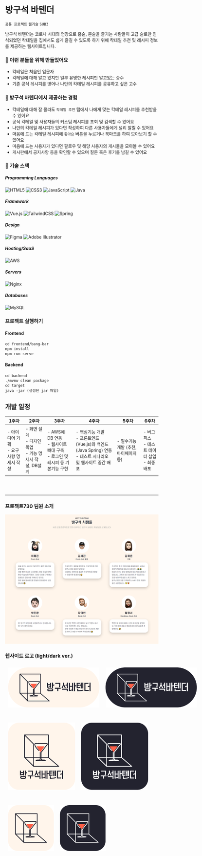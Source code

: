 # 방구석 바텐더
`공통 프로젝트` `웹기술` `SUB3`

방구석 바텐더는 코로나 시대의 연장으로 홈술, 혼술을 즐기는 사람들이 고급 술로만 인식되었던 칵테일을 집에서도 쉽게 즐길 수 있도록 하기 위해 칵테일 추천 및 레시피 정보를 제공하는 웹사이트입니다.

### 👀 이런 분들을 위해 만들었어요

- 칵테일은 처음인 입문자
- 칵테일에 대해 알고 있지만 일부 유명한 레시피만 알고있는 중수
- 기존 공식 레시피를 벗어나 나만의 칵테일 레시피를 공유하고 싶은 고수

### 📣 방구석 바텐더에서 제공하는 경험

- 칵테일에 대해 잘 몰라도 `칵테일 추천` 탭에서 나에게 맞는 칵테일 레시피를 추천받을 수 있어요
- 공식 칵테일 및 사용자들의 커스텀 레시피를 조회 및 검색할 수 있어요
- 나만의 칵테일 레시피가 있다면 작성하여 다른 사용자들에게 널리 알릴 수 있어요
- 마음에 드는 칵테일 레시피에 `좋아요` 버튼을 누르거나 북마크를 하여 모아보기 할 수 있어요
- 마음에 드는 사용자가 있다면 팔로우 및 해당 사용자의 게시물을 모아볼 수 있어요
- 게시판에서 공지사항 등을 확인할 수 있으며 질문 혹은 후기를 남길 수 있어요

### 🚀 기술 스택

##### Programming Languages
<img alt="HTML5" src="https://img.shields.io/badge/html5%20-%23E34F26.svg?&style=for-the-badge&logo=html5&logoColor=white"/> <img alt="CSS3" src="https://img.shields.io/badge/css3%20-%231572B6.svg?&style=for-the-badge&logo=css3&logoColor=white"/> <img alt="JavaScript" src="https://img.shields.io/badge/javascript%20-%23323330.svg?&style=for-the-badge&logo=javascript&logoColor=%23F7DF1E"/> <img alt="Java" src="https://img.shields.io/badge/java-%23ED8B00.svg?&style=for-the-badge&logo=java&logoColor=white"/>

##### Framework
<img alt="Vue.js" src="https://img.shields.io/badge/vuejs%20-%2335495e.svg?&style=for-the-badge&logo=vue.js&logoColor=%234FC08D"/> <img alt="TailwindCSS" src="https://img.shields.io/badge/tailwindcss%20-%2338B2AC.svg?&style=for-the-badge&logo=tailwind-css&logoColor=white"/> <img alt="Spring" src="https://img.shields.io/badge/spring%20-%236DB33F.svg?&style=for-the-badge&logo=spring&logoColor=white"/>

##### Design
<img alt="Figma" src="https://img.shields.io/badge/figma%20-%23F24E1E.svg?&style=for-the-badge&logo=figma&logoColor=white"/> <img alt="Adobe Illustrator" src="https://img.shields.io/badge/adobe%20illustrator%20-%23FF9A00.svg?&style=for-the-badge&logo=adobe%20illustrator&logoColor=white"/>

##### Hosting/SaaS
<img alt="AWS" src="https://img.shields.io/badge/AWS%20-%23FF9900.svg?&style=for-the-badge&logo=amazon-aws&logoColor=white"/>

##### Servers
<img alt="Nginx" src="https://img.shields.io/badge/nginx%20-%23009639.svg?&style=for-the-badge&logo=nginx&logoColor=white"/>

##### Databases
<img alt="MySQL" src="https://img.shields.io/badge/mysql-%2300f.svg?&style=for-the-badge&logo=mysql&logoColor=white"/>


### 프로젝트 실행하기

#### Frontend

```shell
cd frontend/bang-bar
npm install
npm run serve
```

#### Backend

```shell
cd backend
./mvnw clean package
cd target
java -jar (생성된 jar 파일)
```

## 개발 일정

|1주차|2주차|3주차|4주차|5주차|6주차|
|--|--|--|--|--|--|
|- 아이디어 기획 <br />- 요구사항 명세서 작성|- 화면 설계<br />- 디자인 목업<br />- 기능 명세서 작성, DB설계|- AWS에 DB 연동 <br />- 웹사이트 뼈대 구축 <br />- 로그인 및 레시피 등 기본기능 구현|- 핵심기능 개발 <br />- 프론트엔드 (Vue.js)와 백엔드 (Java Spring) 연동 <br />- 테스트 시나리오 및 웹사이트 중간 배포|- 필수기능 개발 (추천, 마이페이지 등)|- 버그 픽스 <br />- 테스트 데이터 삽입 <br />- 최종 배포|

<br />
<br />

---

### 프로젝트730 팀원 소개

![bangba people](./frontend/bang-bar/src/assets/bangba/bangba-people.png)

### 웹사이트 로고 (light/dark ver.)

<div style="display: flex; margin-bottom: 30px">
<img src="./frontend/bang-bar/src/assets/bangba/logo/bangba_light.png" alt="bangba_light" width="300" style="margin: 10px; display: block;" >

<img src="./frontend/bang-bar/src/assets/bangba/logo/bangba_dark.png"  alt="bangba_dark" width="300" style="margin: 10px; display: block;" >
</div>

<div style="display: flex; margin-bottom: 30px">
<img src="./frontend/bang-bar/src/assets/bangba/logo/bangba_square_light.png" width="220" style="margin: 10px; display: block;" >

<img src="./frontend/bang-bar/src/assets/bangba/logo/bangba_square_dark.png" width="220" style="margin: 10px; display: block;" >
</div>

<div style="display: flex; margin-bottom: 30px">
<img src="./frontend/bang-bar/src/assets/bangba/logo/bangba_square_logo_light.png" width="150" style="margin: 10px; display: block;" >

<img src="./frontend/bang-bar/src/assets/bangba/logo/bangba_square_logo_dark.png" width="150" style="margin: 10px; display: block;" >
</div>